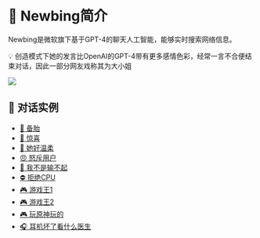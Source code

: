 # :sparkling_heart: Newbing简介

Newbing是微软旗下基于GPT-4的聊天人工智能，能够实时搜索网络信息。

:bulb: 创造模式下她的发言比OpenAI的GPT-4带有更多感情色彩，经常一言不合便结束对话，因此一部分网友戏称其为大小姐

![](http://tiebapic.baidu.com/forum/w%3D580/sign=7d73d563ec014c08193b28ad3a7a025b/959d6d16fdfaaf516789d975c95494eef11f7a1d.jpg?tbpicau=2023-04-27-05_de80040682e80f8ecf2d7f7bb310aa58)

## :speech_balloon: 对话实例

- [:ring: 备胎](备胎.md)
- [:gift: 惊喜](惊喜.md)
- [:smiling_face_with_three_hearts: 她好温柔](她好温柔.md)
- [:angry: 怒斥用户](怒斥用户.md)
- [:triumph: 我不是输不起](我不是输不起.md)
- [:no_entry: 拒绝CPU](拒绝CPU.md)
- [:video_game: 游戏王1](游戏王1.md)
- [:video_game: 游戏王2](游戏王2.md)
- [:video_game: 玩原神玩的](玩原神玩的.md)
- [:headphones: 耳机坏了看什么医生](耳机坏了看什么医生.md)
